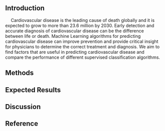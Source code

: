 ## Introduction
&emsp; Cardiovascular disease is the leading cause of death globally and it is expected to grow to more than 23.6 million by 2030. Early detection and accurate diagnosis of cardiovascular disease can be the difference between life or death. Machine Learning algorithms for predicting cardiovascular disease can improve prevention and provide critical insight for physicians to determine the correct treatment and diagnosis. We aim to find factors that are useful in predicting cardiovascular disease and compare the performance of different supervised classification algorithms.

## Methods


## Expected Results

## Discussion

## Reference
